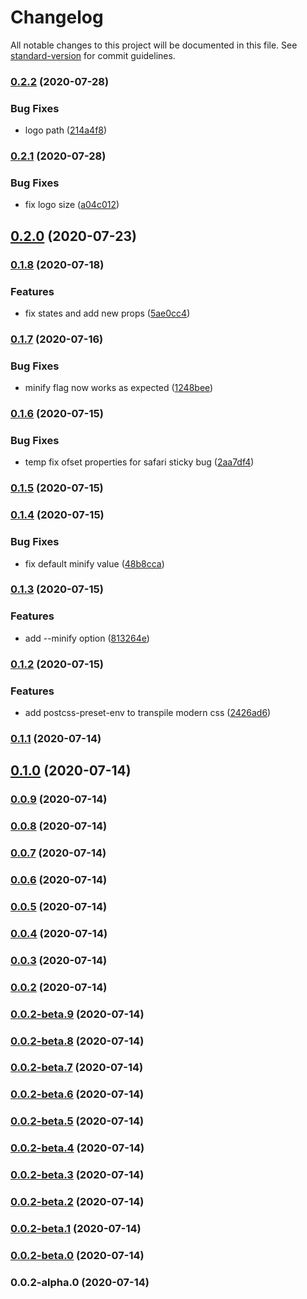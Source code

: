 # Changelog

All notable changes to this project will be documented in this file. See [standard-version](https://github.com/conventional-changelog/standard-version) for commit guidelines.

### [0.2.2](https://github.com/n-elements/funky/compare/v0.2.1...v0.2.2) (2020-07-28)


### Bug Fixes

* logo path ([214a4f8](https://github.com/n-elements/funky/commit/214a4f8839d246566b9c2185c06f9d62b28598bb))

### [0.2.1](https://github.com/n-elements/funky/compare/v0.2.0...v0.2.1) (2020-07-28)


### Bug Fixes

* fix logo size ([a04c012](https://github.com/n-elements/funky/commit/a04c012d80b571122a8eb1701660837f552705f9))

## [0.2.0](https://github.com/n-elements/funky/compare/v0.1.8...v0.2.0) (2020-07-23)

### [0.1.8](https://github.com/n-elements/funky/compare/v0.1.7...v0.1.8) (2020-07-18)


### Features

* fix states and add new props ([5ae0cc4](https://github.com/n-elements/funky/commit/5ae0cc467b118ef7b082208eb788d90b210cda97))

### [0.1.7](https://github.com/n-elements/funky/compare/v0.1.6...v0.1.7) (2020-07-16)


### Bug Fixes

* minify flag now works as expected ([1248bee](https://github.com/n-elements/funky/commit/1248beef428f4de106447b5ee9594e941a9946df))

### [0.1.6](https://github.com/n-elements/funky/compare/v0.1.5...v0.1.6) (2020-07-15)


### Bug Fixes

* temp fix ofset properties for safari sticky bug ([2aa7df4](https://github.com/n-elements/funky/commit/2aa7df416f10922fdb0481c8cf7aeefc376543c7))

### [0.1.5](https://github.com/n-elements/funky/compare/v0.1.4...v0.1.5) (2020-07-15)

### [0.1.4](https://github.com/n-elements/funky/compare/v0.1.3...v0.1.4) (2020-07-15)


### Bug Fixes

* fix default minify value ([48b8cca](https://github.com/n-elements/funky/commit/48b8ccab489170168053fa3d07221a51fa2965e2))

### [0.1.3](https://github.com/n-elements/funky/compare/v0.1.2...v0.1.3) (2020-07-15)


### Features

* add --minify option ([813264e](https://github.com/n-elements/funky/commit/813264e315b7d012f6a877aa23d8c651894c0ee6))

### [0.1.2](https://github.com/n-elements/funky/compare/v0.1.1...v0.1.2) (2020-07-15)


### Features

* add postcss-preset-env to transpile modern css ([2426ad6](https://github.com/n-elements/funky/commit/2426ad6fd6d2eebae998536e64028a7dc74363aa))

### [0.1.1](https://github.com/n-elements/funky/compare/v0.1.0...v0.1.1) (2020-07-14)

## [0.1.0](https://github.com/n-elements/funky/compare/v0.0.9...v0.1.0) (2020-07-14)

### [0.0.9](https://github.com/n-elements/funky/compare/v0.0.8...v0.0.9) (2020-07-14)

### [0.0.8](https://github.com/n-elements/funky/compare/v0.0.7...v0.0.8) (2020-07-14)

### [0.0.7](https://github.com/n-elements/funky/compare/v0.0.6...v0.0.7) (2020-07-14)

### [0.0.6](https://github.com/n-elements/funky/compare/v0.0.5...v0.0.6) (2020-07-14)

### [0.0.5](https://github.com/n-elements/funky/compare/v0.0.4...v0.0.5) (2020-07-14)

### [0.0.4](https://github.com/n-elements/funky/compare/v0.0.3...v0.0.4) (2020-07-14)

### [0.0.3](https://github.com/n-elements/funky/compare/v0.0.2...v0.0.3) (2020-07-14)

### [0.0.2](https://github.com/n-elements/funky/compare/v0.0.2-beta.9...v0.0.2) (2020-07-14)

### [0.0.2-beta.9](https://github.com/n-elements/funky/compare/v0.0.2-beta.8...v0.0.2-beta.9) (2020-07-14)

### [0.0.2-beta.8](https://github.com/n-elements/funky/compare/v0.0.2-beta.7...v0.0.2-beta.8) (2020-07-14)

### [0.0.2-beta.7](https://github.com/n-elements/funky/compare/v0.0.2-beta.6...v0.0.2-beta.7) (2020-07-14)

### [0.0.2-beta.6](https://github.com/n-elements/funky/compare/v0.0.2-beta.5...v0.0.2-beta.6) (2020-07-14)

### [0.0.2-beta.5](https://github.com/n-elements/funky/compare/v0.0.2-beta.4...v0.0.2-beta.5) (2020-07-14)

### [0.0.2-beta.4](https://github.com/n-elements/funky/compare/v0.0.2-beta.3...v0.0.2-beta.4) (2020-07-14)

### [0.0.2-beta.3](https://github.com/n-elements/funky/compare/v0.0.2-beta.2...v0.0.2-beta.3) (2020-07-14)

### [0.0.2-beta.2](https://github.com/n-elements/funky/compare/v0.0.2-beta.1...v0.0.2-beta.2) (2020-07-14)

### [0.0.2-beta.1](https://github.com/n-elements/funky/compare/v0.0.2-beta.0...v0.0.2-beta.1) (2020-07-14)

### [0.0.2-beta.0](https://github.com/n-elements/funky/compare/v0.0.2-alpha.0...v0.0.2-beta.0) (2020-07-14)

### 0.0.2-alpha.0 (2020-07-14)
